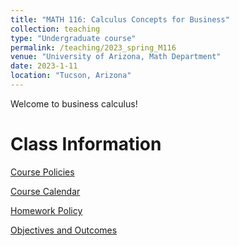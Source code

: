 ```yaml
---
title: "MATH 116: Calculus Concepts for Business"
collection: teaching
type: "Undergraduate course"
permalink: /teaching/2023_spring_M116
venue: "University of Arizona, Math Department"
date: 2023-1-11
location: "Tucson, Arizona"
---
```


Welcome to business calculus! 

Class Information
=====
[Course Policies](/files/teaching/files-2023-spring-M116/McBride_CoursePolicy_M116_S23.pdf)

[Course Calendar](/files/teaching/files-2023-spring-M116/McBride_Calendar_M116_S23.pdf)

[Homework Policy](/files/teaching/files-2023-spring-M116/McBride_HWPolicy_M116_S23.pdf)

[Objectives and Outcomes](/files/teaching/files-2023-spring-M116/Objectives_and_Outcomes.pdf)
